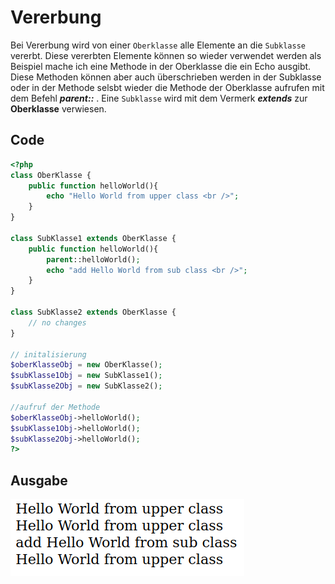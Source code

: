 # Vererbung

Bei Vererbung wird von einer ``Oberklasse`` alle Elemente an die ``Subklasse`` vererbt. Diese vererbten Elemente können so wieder verwendet werden als Beispiel mache ich eine Methode in der Oberklasse die ein Echo ausgibt. Diese Methoden können aber auch überschrieben werden in der Subklasse oder in der Methode selsbt wieder die Methode der Oberklasse aufrufen mit dem Befehl ***parent::*** . Eine ``Subklasse`` wird mit dem Vermerk ***extends*** zur **Oberklasse** verwiesen.

<!-- tabs:start -->

## **Code**

```php
<?php
class OberKlasse {
    public function helloWorld(){
        echo "Hello World from upper class <br />";
    }
}

class SubKlasse1 extends OberKlasse {
    public function helloWorld(){
        parent::helloWorld();
        echo "add Hello World from sub class <br />";
    }
}

class SubKlasse2 extends OberKlasse {
    // no changes
}

// initalisierung
$oberKlasseObj = new OberKlasse();
$subKlasse1Obj = new SubKlasse1();
$subKlasse2Obj = new SubKlasse2();

//aufruf der Methode
$oberKlasseObj->helloWorld();
$subKlasse1Obj->helloWorld();
$subKlasse2Obj->helloWorld();
?>
```

## **Ausgabe**

![Ausgabe des Codebeispiel für Vererbung](../pics/vererbung.png)  

<!-- tabs:end -->
